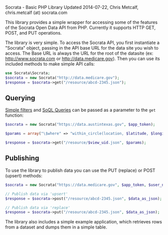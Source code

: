 Socrata - Basic PHP Library
Updated 2014-07-22, Chris Metcalf, chris.metcalf (at) socrata.com

This library provides a simple wrapper for accessing some of the features of the Socrata Open Data API from PHP. Currently it supports HTTP GET, POST, and PUT operations.

The library is very simple. To access the Socrata API, you first instantiate a "Socrata" object, passing in the API base URL for the data site you wish to access. The Base URL is always the URL for the root of the datasite (ex: http://www.socrata.com or http://data.medicare.gov). Then you can use its included methods to make simple API calls:

```php
use Socrata\Socrata;
$socrata = new Socrata("http://data.medicare.gov");
$response = $socrata->get("/resource/abcd-2345.json");
```

## Querying

[Simple filters](http://dev.socrata.com/docs/filtering.html) and [SoQL Queries](http://dev.socrata.com/docs/queries.html) can be passed as a parameter to the `get` function:

```php
$socrata = new Socrata("https://data.austintexas.gov", $app_token);

$params = array("\$where" => "within_circle(location, $latitude, $longitude, $range)");

$response = $socrata->get("/resource/$view_uid.json", $params);
```

## Publishing

To use the library to publish data you can use the PUT (replace) or POST (upsert) methods:

```php
$socrata = new Socrata("https://data.medicare.gov", $app_token, $user_name, $password);

// Publish data via 'upsert'
$response = $socrata->post("/resource/abcd-2345.json", $data_as_json);

// Publish data via 'replace'
$response = $socrata->put("/resource/abcd-2345.json", $data_as_json);
```

The library also includes a simple example application, which retrieves rows from a dataset and dumps them in a simple table.
